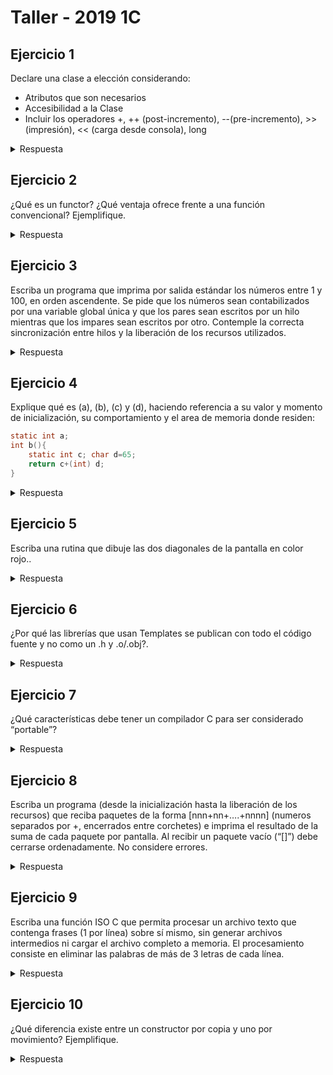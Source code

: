 # Taller - 2019 1C

## Ejercicio 1

Declare una clase a elección considerando:
- Atributos que son necesarios
- Accesibilidad a la Clase
- Incluir los operadores +, ++ (post-incremento), --(pre-incremento), >> (impresión), << (carga desde consola), long

<details>
<summary> Respuesta </summary>


</details>

## Ejercicio 2

¿Qué es un functor? ¿Qué ventaja ofrece frente a una función convencional? Ejemplifique.


<details>
<summary> Respuesta </summary>

Un functor es un objeto que tiene sobrecargado el operador *()*. De esta manera, puede actuar como lo haría una función.
A diferencia de una función convencional, permite hacer en dos momentos distintos o desacoplar el momento en que se realiza el pasaje de parámetros y en que comienza la ejecución de la función.

```c

// functor
class incrementador {
    private:
        int num;
    public:
        incrementar(int n) : num(n) {}
    
        int operator () (int arr_num) const {
            return num + arr_num
        }
};
    
int main()
{
    int arr[] = {1, 2, 3, 4, 5};
    
  
    for (int i: numbers)
        incrementador(i);
}
    
```
</details>

## Ejercicio 3

Escriba un programa que imprima por salida estándar los números entre 1 y 100, en orden
ascendente. Se pide que los números sean contabilizados por una variable global única y que
los pares sean escritos por un hilo mientras que los impares sean escritos por otro.
Contemple la correcta sincronización entre hilos y la liberación de los recursos utilizados.

<details>
<summary> Respuesta </summary>


</details>

## Ejercicio 4

Explique qué es (a), (b), (c) y (d), haciendo referencia a su valor y momento de
inicialización, su comportamiento y el area de memoria donde residen:
```C
static int a;
int b(){
    static int c; char d=65;
    return c+(int) d;
}
```

<details>
<summary> Respuesta </summary>

`static int a` es la declaración de un entero de alcance local (solo se la puede accerder desde donde fue declarada). No posee ningún valor ya que al ser una declaración no se reserva memoria para la misma. Por esta misma razón no reside en ningún segmento de memoria
</br>
`int b()` es la definición de una función que no recibe ningún parámetro y devuelvo un entero. El área de memoria donde reside es el datasegment
</br>
`static int c` es la declaracion de un entero de alcance local (la función en este caso). Su lifetime es global
</br>
`char d=65` es la definicion de un char con el valor correspondiente al 65 en la tabla *ascii*. Al ser una variable local, esta reside en el stack y es liberada al salir de la ejecución  de la función `b()`
</br>

    
</details>

## Ejercicio 5

Escriba una rutina que dibuje las dos diagonales de la pantalla en color rojo..

<details>
<summary> Respuesta </summary>


</details>

## Ejercicio 6

¿Por qué las librerías que usan Templates se publican con todo el código fuente y no como
un .h y .o/.obj?.

<details>
<summary> Respuesta </summary>

Los templates permiten realizar generalizaciones, generando código de acuerdo al tipo de dato que se indique. Es por esto que debe ser conocido en tiempo de compilación, para que luego de acuerdo al tipo de dato se genere el código objeto (.O) correspondiente. De esta manera se generará el mismo código tantas veces como tipos de datos sean necesarios/especializados.

</details>

## Ejercicio 7

¿Qué características debe tener un compilador C para ser considerado “portable”?

<details>
<summary> Respuesta </summary>

Para que un compilador C sea portable debe:
* Respetar sintaxis
* Proveer conjunto de librerías estandar (stdlib, stdio, etc)
* Respetar un procesos de transformacion de código desde el fuente hasta el ejecutable final
    

</details>

## Ejercicio 8

Escriba un programa (desde la inicialización hasta la liberación de los recursos) que reciba
paquetes de la forma [nnn+nn+….+nnnn] (numeros separados por +, encerrados entre
corchetes) e imprima el resultado de la suma de cada paquete por pantalla. Al recibir un
paquete vacío (“[]”) debe cerrarse ordenadamente. No considere errores.

<details>
<summary> Respuesta </summary>


</details>

## Ejercicio 9

Escriba una función ISO C que permita procesar un archivo texto que contenga frases (1
por línea) sobre sí mismo, sin generar archivos intermedios ni cargar el archivo completo a
memoria. El procesamiento consiste en eliminar las palabras de más de 3 letras de cada línea.

 <details>
<summary> Respuesta </summary>


</details>

## Ejercicio 10

¿Qué diferencia existe entre un constructor por copia y uno por movimiento?
Ejemplifique.

<details>
<summary> Respuesta </summary>

En C++ todos los objetos son copiables por default, de esta manera al realizar un pasaje de objetos por copia se estarán duplicando bit a bit de manera naive. Un potencial problema es si el objeto original posee un puntero, el objeto destino copiará el puntero por lo que si el original libero el contenido, el puntero del objeto destino no será válido. En el caso de realizarlo por movimiento, el objeto fuente ya no es dueño del recurso: se cambia el ownership. Igualmente el objeto fuente debe seguir siendo válido. Volviendo al caso del puntero, para quitarle el ownership al objeto origen habria que por ejemplo hacer que apunte a null: `ptr = nullptr`

</details>
